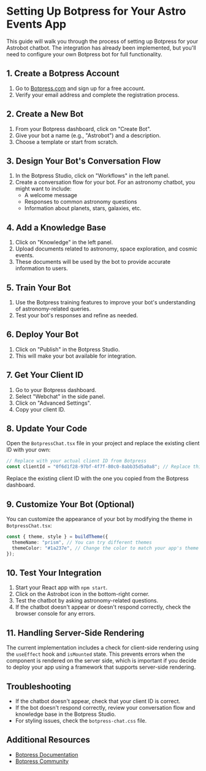 # Setting Up Botpress for Your Astro Events App

This guide will walk you through the process of setting up Botpress for your Astrobot chatbot. The integration has already been implemented, but you'll need to configure your own Botpress bot for full functionality.

## 1. Create a Botpress Account

1. Go to [Botpress.com](https://botpress.com) and sign up for a free account.
2. Verify your email address and complete the registration process.

## 2. Create a New Bot

1. From your Botpress dashboard, click on "Create Bot".
2. Give your bot a name (e.g., "Astrobot") and a description.
3. Choose a template or start from scratch.

## 3. Design Your Bot's Conversation Flow

1. In the Botpress Studio, click on "Workflows" in the left panel.
2. Create a conversation flow for your bot. For an astronomy chatbot, you might want to include:
   - A welcome message
   - Responses to common astronomy questions
   - Information about planets, stars, galaxies, etc.

## 4. Add a Knowledge Base

1. Click on "Knowledge" in the left panel.
2. Upload documents related to astronomy, space exploration, and cosmic events.
3. These documents will be used by the bot to provide accurate information to users.

## 5. Train Your Bot

1. Use the Botpress training features to improve your bot's understanding of astronomy-related queries.
2. Test your bot's responses and refine as needed.

## 6. Deploy Your Bot

1. Click on "Publish" in the Botpress Studio.
2. This will make your bot available for integration.

## 7. Get Your Client ID

1. Go to your Botpress dashboard.
2. Select "Webchat" in the side panel.
3. Click on "Advanced Settings".
4. Copy your client ID.

## 8. Update Your Code

Open the `BotpressChat.tsx` file in your project and replace the existing client ID with your own:

```typescript
// Replace with your actual client ID from Botpress
const clientId = "0f6d1f28-97bf-4f7f-80c0-8abb35d5a0a8"; // Replace this with your own client ID
```

Replace the existing client ID with the one you copied from the Botpress dashboard.

## 9. Customize Your Bot (Optional)

You can customize the appearance of your bot by modifying the theme in `BotpressChat.tsx`:

```typescript
const { theme, style } = buildTheme({
  themeName: "prism", // You can try different themes
  themeColor: "#1a237e", // Change the color to match your app's theme
});
```

## 10. Test Your Integration

1. Start your React app with `npm start`.
2. Click on the Astrobot icon in the bottom-right corner.
3. Test the chatbot by asking astronomy-related questions.
4. If the chatbot doesn't appear or doesn't respond correctly, check the browser console for any errors.

## 11. Handling Server-Side Rendering

The current implementation includes a check for client-side rendering using the `useEffect` hook and `isMounted` state. This prevents errors when the component is rendered on the server side, which is important if you decide to deploy your app using a framework that supports server-side rendering.

## Troubleshooting

- If the chatbot doesn't appear, check that your client ID is correct.
- If the bot doesn't respond correctly, review your conversation flow and knowledge base in the Botpress Studio.
- For styling issues, check the `botpress-chat.css` file.

## Additional Resources

- [Botpress Documentation](https://botpress.com/docs)
- [Botpress Community](https://discord.gg/botpress)